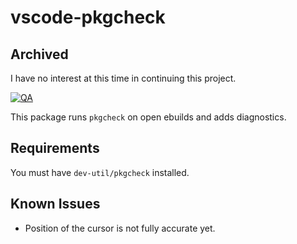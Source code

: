 # vscode-pkgcheck

## Archived

I have no interest at this time in continuing this project.

[![QA](https://github.com/Tatsh/vscode-pkgcheck/actions/workflows/qa.yml/badge.svg)](https://github.com/Tatsh/vscode-pkgcheck/actions/workflows/qa.yml)

This package runs `pkgcheck` on open ebuilds and adds diagnostics.

## Requirements

You must have `dev-util/pkgcheck` installed.

## Known Issues

- Position of the cursor is not fully accurate yet.
